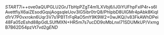 $START$7i++ove0aQUPGLU2GrJTbHpPZgT4m1LXVbj6/iJ0iYUFhpFxIP4r+s6lAvettfiyX6aiZEsodGqsjAogsqleUov3IG5ibr0trQ8/PhIpbD8UlGMr4pAbk8KiqId1rV7P0vxrokn6Uqr3V7s1PB1TrFqRaO5mY9K9W2+0wJKQ//v83FkAWhDPei48Fa05zEshd88pGdLSUfMXN+HR5m7s7ucDD9oMbLnxl71SDUMkUP/VxmgB7B62D54pzVt7vd2g$END$